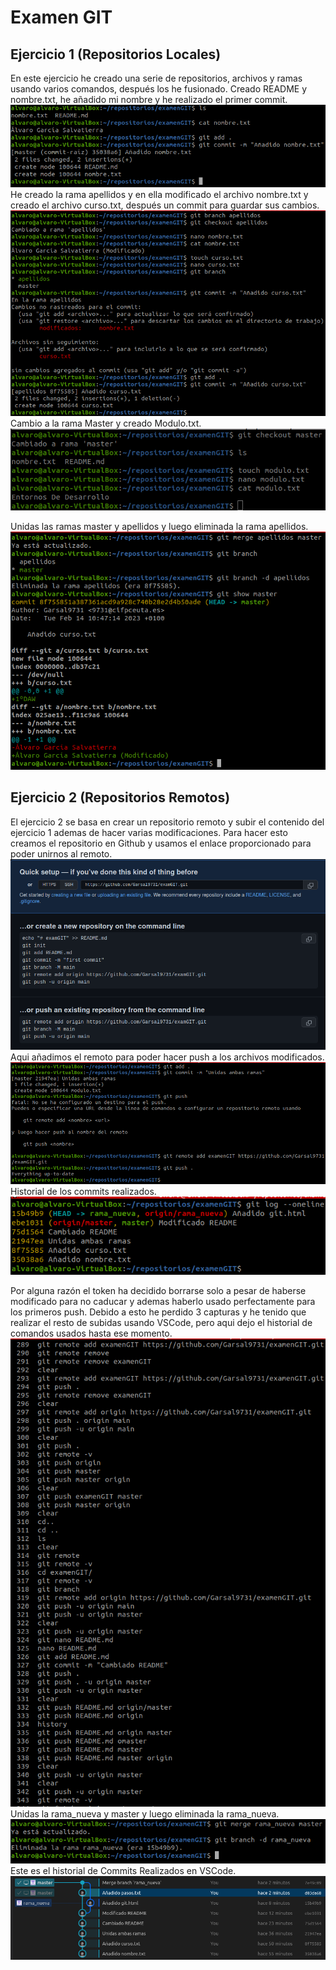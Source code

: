 # <b>Examen GIT</b>
## <b>Ejercicio 1 (Repositorios Locales)</b>
En este ejercicio he creado una serie de repositorios, archivos y ramas usando varios comandos, después los he fusionado.
Creado README y nombre.txt, he añadido mi nombre y he realizado el primer commit.
![Ej1](1%20a%203.png)
He creado la rama apellidos y en ella modificado el archivo nombre.txt y creado el archivo curso.txt, después un commit para guardar sus cambios.
![Ej1_2](4%20a%207.png)
Cambio a la rama Master y creado Modulo.txt.
![Ej1_3](8.png)

Unidas las ramas master y apellidos y luego eliminada la rama apellidos.
![Ej1_4](9%20a%2010.png)
## <b>Ejercicio 2 (Repositorios Remotos)</b>
El ejercicio 2 se basa en crear un repositorio remoto y subir el contenido del ejercicio 1 ademas de hacer varias modificaciones.
Para hacer esto creamos el repositorio en Github y usamos el enlace proporcionado para poder unirnos al remoto.
![Ej2_0](Ejercicio%202.png)
Aqui añadimos el remoto para poder hacer push a los archivos modificados.
![Ej2](Ejercicio%202_1.png)
Historial de los commits realizados.
![Ej2_2](Ejercicio%202_3.png)

Por alguna razón el token ha decidido borrarse solo a pesar de haberse modificado para no caducar y ademas haberlo usado perfectamente para los primeros push. Debido a esto he perdido 3 capturas y he tenido que realizar el resto de subidas usando VSCode, pero aqui dejo el historial de comandos usados hasta ese momento.
![Ej2_3](Ejercicio%202_4.png)
Unidas la rama_nueva y master y luego eliminada la rama_nueva.
![Ej2_4](Ejercicio%202_5.png)
Este es el historial de Commits Realizados en VSCode.
![Ej2_5](Ejercicio%202_6.png)
